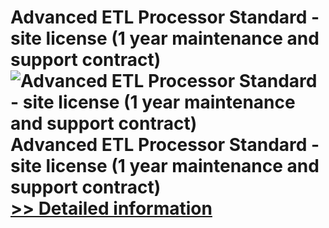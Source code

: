 # Advanced ETL Processor Standard - site license (1 year maintenance and support contract)<br />![Advanced ETL Processor Standard - site license (1 year maintenance and support contract)](https://mycommerce.akamaized.net/api/pimages/P300378670/BIG/300378670.GIF)<br />Advanced ETL Processor Standard - site license (1 year maintenance and support contract)<br />[>> Detailed information](https://secure.shareit.com/shareit/product.html?productid=300378670&affiliateid=200057808)